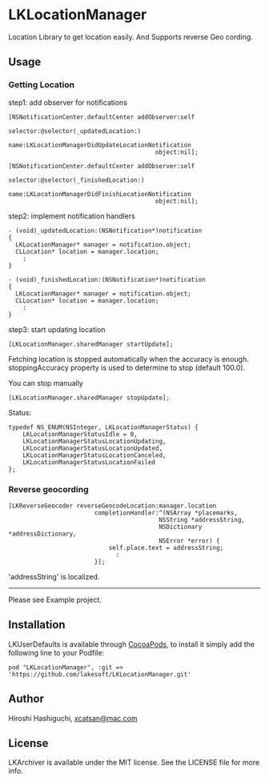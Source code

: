 LKLocationManager
=================

Location Library to get location easily. And Supports reverse Geo cording.

## Usage

### Getting Location

step1: add observer for notifications

    [NSNotificationCenter.defaultCenter addObserver:self
                                           selector:@selector(_updatedLocation:)
                                               name:LKLocationManagerDidUpdateLocationNotification
                                             object:nil];
                                             
    [NSNotificationCenter.defaultCenter addObserver:self
                                           selector:@selector(_finishedLocation:)
                                               name:LKLocationManagerDidFinishLocationNotification
                                             object:nil];

step2: implement notification handlers

    - (void)_updatedLocation:(NSNotification*)notification
    {
      LKLocationManager* manager = notification.object;
      CLLocation* location = manager.location;
        :
    }
        
    - (void)_finishedLocation:(NSNotification*)notification
    {
      LKLocationManager* manager = notification.object;
      CLLocation* location = manager.location;
        :
    }


step3: start updating location

    [LKLocationManager.sharedManager startUpdate];

Fetching location is stopped automatically when the accuracy is enough. stoppingAccuracy property is used to determine to stop (default 100.0).

You can stop manually

    [LKLocationManager.sharedManager stopUpdate];

Status:

    typedef NS_ENUM(NSInteger, LKLocationManagerStatus) {
        LKLocationManagerStatusIdle = 0,
        LKLocationManagerStatusLocationUpdating,
        LKLocationManagerStatusLocationUpdated,
        LKLocationManagerStatusLocationCanceled,
        LKLocationManagerStatusLocationFailed
    };


### Reverse geocording

    [LKReverseGeocoder reverseGeocodeLocation:manager.location
                            completionHandler:^(NSArray *placemarks,
                                              NSString *addressString,
                                              NSDictionary *addressDictionary,
                                              NSError *error) {
                                self.place.text = addressString;
                                  :
                            }];

'addressString' is localized.


- - - -
Please see Example project.



## Installation

LKUserDefaults is available through [CocoaPods](http://cocoapods.org), to install
it simply add the following line to your Podfile:

    pod "LKLocationManager", :git => 'https://github.com/lakesoft/LKLocationManager.git'


## Author

Hiroshi Hashiguchi, xcatsan@mac.com

## License

LKArchiver is available under the MIT license. See the LICENSE file for more info.

